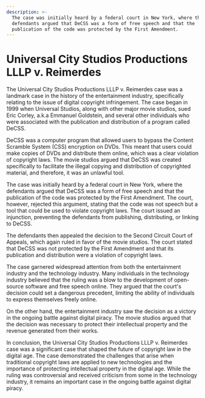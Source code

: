 ```yaml
---
description: >-
  The case was initially heard by a federal court in New York, where the
  defendants argued that DeCSS was a form of free speech and that the
  publication of the code was protected by the First Amendment.
---
```


# Universal City Studios Productions LLLP v. Reimerdes

The Universal City Studios Productions LLLP v. Reimerdes case was a landmark case in the history of the entertainment industry, specifically relating to the issue of digital copyright infringement. The case began in 1999 when Universal Studios, along with other major movie studios, sued Eric Corley, a.k.a Emmanuel Goldstein, and several other individuals who were associated with the publication and distribution of a program called DeCSS.

DeCSS was a computer program that allowed users to bypass the Content Scramble System (CSS) encryption on DVDs. This meant that users could make copies of DVDs and distribute them online, which was a clear violation of copyright laws. The movie studios argued that DeCSS was created specifically to facilitate the illegal copying and distribution of copyrighted material, and therefore, it was an unlawful tool.

The case was initially heard by a federal court in New York, where the defendants argued that DeCSS was a form of free speech and that the publication of the code was protected by the First Amendment. The court, however, rejected this argument, stating that the code was not speech but a tool that could be used to violate copyright laws. The court issued an injunction, preventing the defendants from publishing, distributing, or linking to DeCSS.

The defendants then appealed the decision to the Second Circuit Court of Appeals, which again ruled in favor of the movie studios. The court stated that DeCSS was not protected by the First Amendment and that its publication and distribution were a violation of copyright laws.

The case garnered widespread attention from both the entertainment industry and the technology industry. Many individuals in the technology industry believed that the ruling was a blow to the development of open-source software and free speech online. They argued that the court's decision could set a dangerous precedent, limiting the ability of individuals to express themselves freely online.

On the other hand, the entertainment industry saw the decision as a victory in the ongoing battle against digital piracy. The movie studios argued that the decision was necessary to protect their intellectual property and the revenue generated from their works.

In conclusion, the Universal City Studios Productions LLLP v. Reimerdes case was a significant case that shaped the future of copyright law in the digital age. The case demonstrated the challenges that arise when traditional copyright laws are applied to new technologies and the importance of protecting intellectual property in the digital age. While the ruling was controversial and received criticism from some in the technology industry, it remains an important case in the ongoing battle against digital piracy.
